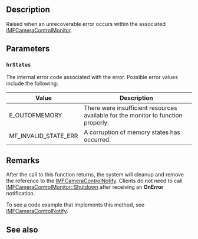 ## Description

Raised when an unrecoverable error occurs within the associated [IMFCameraControlMonitor](https://learn.microsoft.com/windows/win32/api/mfidl/nn-mfidl-imfcameracontrolmonitor).

## Parameters

### `hrStatus`

The internal error code associated with the error. Possible error values include the following:

| Value | Description |
|-------|-------------|
| E_OUTOFMEMORY | There were insufficient resources available for the monitor to function properly. |
| MF_INVALID_STATE_ERR | A corruption of memory states has occurred. |

## Remarks

After the call to this function returns, the system will cleanup and remove the reference to the [IMFCameraControlNotify](https://learn.microsoft.com/windows/win32/api/mfidl/nn-mfidl-imfcameracontrolnotify). Clients do not need to call [IMFCameraControlMonitor::Shutdown](https://learn.microsoft.com/windows/win32/api/mfidl/nf-mfidl-imfcameracontrolmonitor-shutdown) after receiving an **OnError** notification.

To see a code example that implements this method, see [IMFCameraControlNotify](https://learn.microsoft.com/windows/win32/api/mfidl/nn-mfidl-imfcameracontrolnotify).

## See also